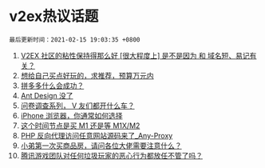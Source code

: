 # v2ex热议话题

`最后更新时间：2021-02-15 19:03:35 +0800`

1. [V2EX 社区的粘性保持得那么好 [很大程度上] 是不是因为 和 域名短、易记有关？](https://www.v2ex.com/t/753340)
1. [想给自己买点好玩的，求推荐，预算万元内](https://www.v2ex.com/t/753313)
1. [拼多多什么会成功？](https://www.v2ex.com/t/753323)
1. [Ant Design 没了](https://www.v2ex.com/t/753353)
1. [问卷调查系列， V 友们都开什么车？](https://www.v2ex.com/t/753385)
1. [iPhone 浏览器，你通常如何选择](https://www.v2ex.com/t/753361)
1. [这个时间节点是买 M1 还是等 M1X/M2](https://www.v2ex.com/t/753345)
1. [PHP 反向代理访问任意网站源码来了_Any-Proxy](https://www.v2ex.com/t/753315)
1. [小弟第一次买商品房，请问各位大佬需要注意什么？](https://www.v2ex.com/t/753324)
1. [腾讯游戏团队对任何垃圾玩家的恶心行为都放任不管了吗？](https://www.v2ex.com/t/753369)

